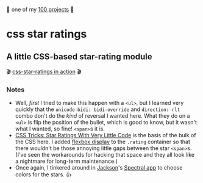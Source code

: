 :star2: one of my [100 projects](https://github.com/dotsara/100-projects) :star2:

# css star ratings
## A little CSS-based star-rating module

:clapper: [css-star-ratings in action](http://toolbox.dotsara.com/css-star-ratings) :clapper:

### Notes

* Well, _first_ I tried to make this happen with a `<ul>`, but I learned very quickly that the `unicode-bidi: bidi-override` and `direction: rlt` combo don't do the _kind_ of reversal I wanted here. What they do on a `<ul>` is flip the position of the bullet, which is good to know, but it wasn't what I wanted, so fine! `<span>`s it is.
* [CSS Tricks: Star Ratings With Very Little Code](https://css-tricks.com/star-ratings/) is the basis of the bulk of the CSS here. I added [flexbox display](http://learnlayout.com/flexbox.html) to the `.rating` container so that there wouldn't be those annoying little gaps between the star `<span>`s. (I've seen the workarounds for hacking that space and they all look like a nightmare for long-term maintenance.)
* Once again, I tinkered around in [Jackson](http://jxnblk.com)'s [Spectral app](http://jxnblk.com/Spectral/#0022fc&hues=4&rows=3&shiftS=-0.1&shiftL=-0.1) to choose colors for the stars. :+1: